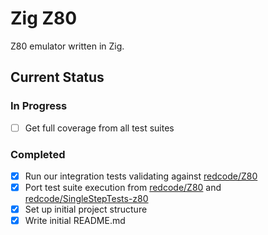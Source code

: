# Zig Z80

Z80 emulator written in Zig.

## Current Status

### In Progress

- [ ] Get full coverage from all test suites

### Completed

- [x] Run our integration tests validating against [redcode/Z80](https://github.com/redcode/Z80)
- [x] Port test suite execution from [redcode/Z80](https://github.com/redcode/Z80) and [redcode/SingleStepTests-z80](https://github.com/redcode/SingleStepTests-z80)
- [x] Set up initial project structure
- [x] Write initial README.md
